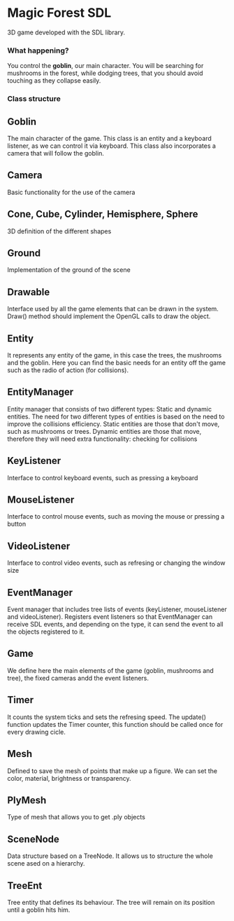 # Magic Forest SDL 

3D game developed with the SDL library.

### What happening?
You control the **goblin**, our main character. You will be searching for mushrooms in the forest, while dodging trees, that you should avoid touching as they collapse easily.
 
### Class structure

## Goblin

The main character of the game. This class is an entity and a keyboard listener, as we can control it via keyboard. This class also incorporates a camera that will follow the goblin.

## Camera
Basic functionality for the use of the camera

## Cone, Cube, Cylinder, Hemisphere, Sphere
3D definition of the different shapes

## Ground
Implementation of the ground of the scene

## Drawable
Interface used by all the game elements that can be drawn in the system. Draw() method should implement the OpenGL calls to draw the object.

## Entity
It represents any entity of the game, in this case the trees, the mushrooms and the goblin. Here you can find the basic needs for an entity off the game such as the radio of action (for collisions).

## EntityManager
Entity manager that consists of two different types: Static and dynamic entities. The need for two different types of entities is based on the need to improve the collisions efficiency.
Static entities are those that don't move, such as mushrooms or trees. Dynamic entities are those that move, therefore they will need extra functionality: checking for collisions

## KeyListener
Interface to control keyboard events, such as pressing a keyboard

## MouseListener
Interface to control mouse events, such as moving the mouse or pressing a button

## VideoListener
Interface to control video events, such as refresing or changing the window size
 
## EventManager
Event manager that includes tree lists of events (keyListener, mouseListener and videoListener). Registers event listeners so that EventManager can receive SDL events, and depending on the type, it can send the event to all the objects registered to it. 

## Game 
We define here the main elements of the game (goblin, mushrooms and tree), the fixed cameras andd the event listeners.

## Timer
It counts the system ticks and sets the refresing speed. The update() function updates the Timer counter, this function should be called once for every drawing cicle. 

## Mesh
Defined to save the mesh of points that make up a figure. We can set the color, material, brightness or transparency.

## PlyMesh
Type of mesh that allows you to get .ply objects

## SceneNode
Data structure based on a TreeNode. It allows us to structure the whole scene ased on a hierarchy.


## TreeEnt
Tree entity that defines its behaviour. The tree will remain on its position until a goblin hits him.


